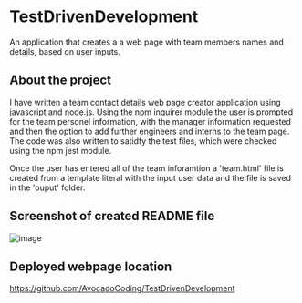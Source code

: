 # TestDrivenDevelopment
An application that creates a a web page with team members names and details, based on user inputs. 

## About the project
I have written a team contact details web page creator application using javascript and node.js. Using the npm inquirer module the user is prompted for the team personel information, with the manager information requested and then the option to add further engineers and interns to the team page. The code was also written to satidfy the test files, which were checked using the npm jest module.

Once the user has entered all of the team inforamtion a 'team.html' file is created from a template literal with the input user data and the file is saved in the 'ouput' folder.


## Screenshot of created README file
![image](https://user-images.githubusercontent.com/116954089/216851368-7c48bf58-b80e-4cbf-9cf3-9ddd084d30e2.png)


## Deployed webpage location
https://github.com/AvocadoCoding/TestDrivenDevelopment
